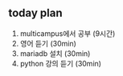 ## today plan

1. multicampus에서 공부 (9시간)
2. 영어 듣기 (30min)
3. mariadb 설치 (30min)
4. python 강의 듣기 (30min)
